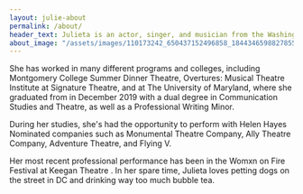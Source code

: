 ```yaml
---
layout: julie-about
permalink: /about/
header_text: Julieta is an actor, singer, and musician from the Washington D.C. area. 
about_image: "/assets/images/110173242_650437152496858_1844346598827855109_n.jpg"
---
```


She has worked in many different programs and colleges, including Montgomery College Summer Dinner Theatre, Overtures: Musical Theatre Institute at Signature Theatre, and at The University of Maryland, where she graduated from in December 2019 with a dual degree in Communication Studies and Theatre, as well as a Professional Writing Minor.

During her studies, she's had the opportunity to perform with Helen Hayes Nominated companies such as Monumental Theatre Company, Ally Theatre Company, Adventure Theatre, and Flying V.

Her most recent professional performance has been in the Womxn on Fire Festival at Keegan Theatre . In her spare time, Julieta loves petting dogs on the street in DC and drinking way too much bubble tea.